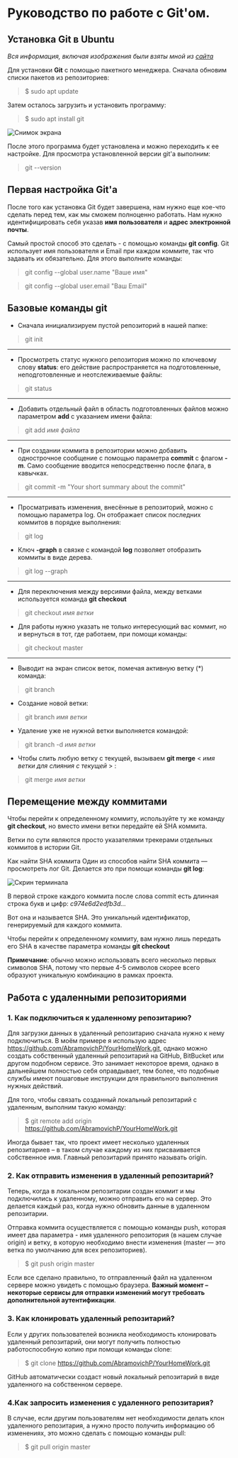 # Руководство по работе с Git'ом.

## Установка Git в Ubuntu

*Вся информация, включая изображения были взяты мной из [сайта](https://losst.ru/)*

Для установки **Git** с помощью пакетного менеджера.
Сначала обновим списки пакетов из репозиториев:

> $ sudo apt update

Затем осталось загрузить и установить программу:

> $ sudo apt install git

![Снимок экрана](SnimokEkrana1.png)

После этого программа будет установлена и можно переходить к ее настройке. Для просмотра установленной версии git'а выполним:

> git --version

## Первая настройка Git'а

После того как установка Git будет завершена, нам нужно еще кое-что сделать перед тем, как мы сможем полноценно работать. Нам нужно идентифицировать себя указав **имя пользователя** и **адрес электронной почты**.

Самый простой способ это сделать - с помощью команды **git config**. Git использует имя пользователя и Email при каждом коммите, так что задавать их обязательно. Для этого выполните команды:

>git config --global user.name "Ваше имя"

>git config --global user.email "Ваш Email"

## Базовые команды git
* Сначала инициализируем пустой репозиторий в нашей папке:
> git init
---
* Просмотреть статус нужного репозитория можно по ключевому слову **status**: его действие распространяется на подготовленные, неподготовленные и неотслеживаемые файлы:
> git status
---
* Добавить отдельный файл в область подготовленных файлов можно параметром **add** с указанием имени файла:
> git add *имя файла*
---
* При создании коммита в репозитории можно добавить однострочное сообщение с помощью параметра **commit** с флагом **-m**. Само сообщение вводится непосредственно после флага, в кавычках.
> git commit -m "Your short summary about the commit"
---
* Просматривать изменения, внесённые в репозиторий, можно с помощью параметра log. Он отображает список последних коммитов в порядке выполнения:
> git log
* Ключ **-graph** в связке с командой **log** позволяет отобразить коммиты в виде дерева.
> git log --graph
--- 
* Для переключения между версиями файла, между ветками используется команда **git checkout**
> git checkout *имя ветки*
* Для работы нужно указать не только интересующий вас коммит, но и вернуться в тот, где работаем, при помощи команды:
> git checkout master
---
* Выводит на экран список веток, помечая активную ветку (*) команда:
> git branch
* Создание новой ветки:
> git branch *имя ветки*
* Удаление уже не нужной ветки выполняется командой:
> git branch -d *имя ветки*
* Чтобы слить любую ветку с текущей, вызываем **git merge** < *имя ветки для слияния с текущей* > :
> git merge *имя ветки*

## Перемещение между коммитами

Чтобы перейти к определенному коммиту, используйте ту же команду **git checkout**, но вместо имени ветки передайте ей SHA коммита.

Ветки по сути являются просто указателями трекерами отдельных коммитов в истории Git.

Как найти SHA коммита
Один из способов найти SHA коммита — просмотреть лог Git. Делается это при помощи команды **git log**:

![Скрин терминала](terminal.png)

В первой строке каждого коммита после слова commit есть длинная строка букв и цифр: *c974e6d2edfb3d...*

Вот она и называется SHA. Это уникальный идентификатор, генерируемый для каждого коммита.

Чтобы перейти к определенному коммиту, вам нужно лишь передать его SHA в качестве параметра команды **git checkout**

**Примечание**: обычно можно использовать всего несколько первых символов SHA, потому что первые 4-5 символов скорее всего образуют уникальную комбинацию в рамках проекта.

## Работа с удаленными репозиториями

### 1. Как подключиться к удаленному репозитарию?

Для загрузки данных в удаленный репозитарию сначала нужно к нему подключиться. В моём примере я использую адрес https://github.com/AbramovichP/YourHomeWork.git, однако  можно создать собственный удаленный репозитарий на GitHub, BitBucket или другом подобном сервисе. Это занимает некоторое время, однако в дальнейшем полностью себя оправдывает, тем более, что подобные службы имеют пошаговые инструкции для правильного выполнения нужных действий.

Для того, чтобы связать созданный локальный репозитарий с удаленным, выполним такую команду:

> $ git remote add origin https://github.com/AbramovichP/YourHomeWork.git

Иногда бывает так, что проект имеет несколько удаленных репозитариев – в таком случае каждому из них присваивается собственное имя. Главный репозитарий принято называть origin.

### 2. Как отправить изменения в удаленный репозитарий?

Теперь, когда в локальном репозитарии создан коммит и мы подключились к удаленному, можно отправить его на сервер. Это делается каждый раз, когда нужно обновить данные в удаленном репозитарии.

Отправка коммита осуществляется с помощью команды push, которая имеет два параметра - имя удаленного репозитория (в нашем случае origin) и ветку, в которую необходимо внести изменения (master — это ветка по умолчанию для всех репозиториев).

> $ git push origin master

Если все сделано правильно, то отправленный файл на удаленном сервере можно увидеть с помощью браузера. **Важный момент – некоторые сервисы для отправки изменений могут требовать дополнительной аутентификации**.

### 3. Как клонировать удаленный репозитарий?

Если у других пользователей возникла необходимость клонировать удаленный репозитарий, они могут получить полностью работоспособную копию при помощи команды clone:

> $ git clone https://github.com/AbramovichP/YourHomeWork.git

GitHub автоматически создаст новый локальный репозитарий в виде удаленного на собственном сервере.

### 4.Как запросить изменения с удаленного репозитария?

В случае, если другим пользователям нет необходимости делать клон удаленного репозитария, а нужно просто получить информацию об изменениях, это можно сделать с помощью команды pull:

> $ git pull origin master